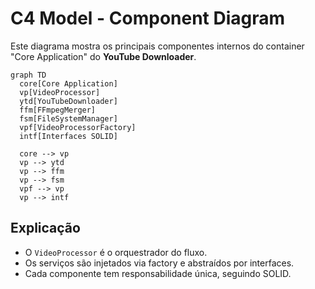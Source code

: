 # C4 Model - Component Diagram

Este diagrama mostra os principais componentes internos do container "Core Application" do **YouTube Downloader**.

```mermaid
graph TD
  core[Core Application]
  vp[VideoProcessor]
  ytd[YouTubeDownloader]
  ffm[FFmpegMerger]
  fsm[FileSystemManager]
  vpf[VideoProcessorFactory]
  intf[Interfaces SOLID]

  core --> vp
  vp --> ytd
  vp --> ffm
  vp --> fsm
  vpf --> vp
  vp --> intf
```

## Explicação
- O `VideoProcessor` é o orquestrador do fluxo.
- Os serviços são injetados via factory e abstraídos por interfaces.
- Cada componente tem responsabilidade única, seguindo SOLID. 